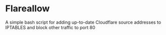 # Flareallow
A simple bash script for adding up-to-date Cloudflare source addresses to IPTABLES and block other traffic to port 80
